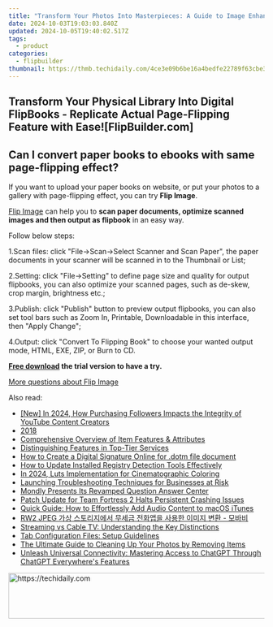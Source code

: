 ```yaml
---
title: "Transform Your Photos Into Masterpieces: A Guide to Image Enhancement Using FlipBuilder's Clipart Tools"
date: 2024-10-03T19:03:03.840Z
updated: 2024-10-05T19:40:02.517Z
tags:
  - product
categories:
  - flipbuilder
thumbnail: https://thmb.techidaily.com/4ce3e09b6be16a4bedfe22789f63cbe3ee4e3f00e904ff59e25edd73f99d4f26.jpg
---
```


## Transform Your Physical Library Into Digital FlipBooks - Replicate Actual Page-Flipping Feature with Ease![FlipBuilder.com]

## Can I convert paper books to ebooks with same page-flipping effect?

If you want to upload your paper books on website, or put your photos to a gallery with page-flipping effect, you can try **Flip Image**. 

[Flip Image](https://tools.techidaily.com/flipbuilder/products/) can help you to **scan paper documents, optimize scanned images and then output as flipbook** in an easy way.

Follow below steps:

1.Scan files: click "File->Scan->Select Scanner and Scan Paper", the paper documents in your scanner will be scanned in to the Thumbnail or List;

2.Setting: click "File->Setting" to define page size and quality for output flipbooks, you can also optimize your scanned pages, such as de-skew, crop margin, brightness etc.;

3.Publish: click "Publish" button to preview output flipbooks, you can also set tool bars such as Zoom In, Printable, Downloadable in this interface, then "Apply Change";

4.Output: click "Convert To Flipping Book" to choose your wanted output mode, HTML, EXE, ZIP, or Burn to CD.

**[Free download](https://tools.techidaily.com/flipbuilder/products/) the trial version to have a try.** 

[More questions about Flip Image](https://tools.techidaily.com/flipbuilder/products/)

<ins class="adsbygoogle"
     style="display:block"
     data-ad-format="autorelaxed"
     data-ad-client="ca-pub-7571918770474297"
     data-ad-slot="1223367746"></ins>

<ins class="adsbygoogle"
     style="display:block"
     data-ad-client="ca-pub-7571918770474297"
     data-ad-slot="8358498916"
     data-ad-format="auto"
     data-full-width-responsive="true"></ins>

<span class="atpl-alsoreadstyle">Also read:</span>
<div><ul>
<li><a href="https://eaxpv-info.techidaily.com/new-in-2024-how-purchasing-followers-impacts-the-integrity-of-youtube-content-creators/"><u>[New] In 2024, How Purchasing Followers Impacts the Integrity of YouTube Content Creators</u></a></li>
<li><a href="https://fox-useful.techidaily.com/2018/"><u>2018</u></a></li>
<li><a href="https://fox-useful.techidaily.com/comprehensive-overview-of-item-features-and-attributes/"><u>Comprehensive Overview of Item Features & Attributes</u></a></li>
<li><a href="https://fox-useful.techidaily.com/distinguishing-features-in-top-tier-services/"><u>Distinguishing Features in Top-Tier Services</u></a></li>
<li><a href="https://phone-solutions.techidaily.com/how-to-create-a-digital-signature-online-for-dotm-file-document-by-ldigisigner-sign-a-word-sign-a-word/"><u>How to Create a Digital Signature Online for .dotm file document</u></a></li>
<li><a href="https://fox-useful.techidaily.com/how-to-update-installed-registry-detection-tools-effectively/"><u>How to Update Installed Registry Detection Tools Effectively</u></a></li>
<li><a href="https://extra-support.techidaily.com/in-2024-luts-implementation-for-cinematographic-coloring/"><u>In 2024, Luts Implementation for Cinematographic Coloring</u></a></li>
<li><a href="https://win-solutions.techidaily.com/launching-troubleshooting-techniques-for-businesses-at-risk/"><u>Launching Troubleshooting Techniques for Businesses at Risk</u></a></li>
<li><a href="https://mondly-stories.techidaily.com/mondly-presents-its-revamped-question-answer-center/"><u>Mondly Presents Its Revamped Question Answer Center</u></a></li>
<li><a href="https://program-issues.techidaily.com/patch-update-for-team-fortress-2-halts-persistent-crashing-issues/"><u>Patch Update for Team Fortress 2 Halts Persistent Crashing Issues</u></a></li>
<li><a href="https://fox-useful.techidaily.com/quick-guide-how-to-effortlessly-add-audio-content-to-macos-itunes/"><u>Quick Guide: How to Effortlessly Add Audio Content to macOS iTunes</u></a></li>
<li><a href="https://blog-min.techidaily.com/rw2-jpeg/"><u>RW2 JPEG 가상 스토리지에서 무세금 전화앱을 사용한 이미지 변환 - 모바비</u></a></li>
<li><a href="https://tech-renaissance.techidaily.com/streaming-vs-cable-tv-understanding-the-key-distinctions/"><u>Streaming vs Cable TV: Understanding the Key Distinctions</u></a></li>
<li><a href="https://fox-useful.techidaily.com/tab-configuration-files-setup-guidelines/"><u>Tab Configuration Files: Setup Guidelines</u></a></li>
<li><a href="https://fox-useful.techidaily.com/the-ultimate-guide-to-cleaning-up-your-photos-by-removing-items/"><u>The Ultimate Guide to Cleaning Up Your Photos by Removing Items</u></a></li>
<li><a href="https://tech-haven.techidaily.com/unleash-universal-connectivity-mastering-access-to-chatgpt-through-chatgpt-everywheres-features/"><u>Unleash Universal Connectivity: Mastering Access to ChatGPT Through ChatGPT Everywhere's Features</u></a></li>
</ul></div>

<!-- affiliate ads begin -->
<a href="https://appsumo.8odi.net/c/5597632/2144271/7443" target="_top" id="2144271">
  <img src="//a.impactradius-go.com/display-ad/7443-2144271" border="0" alt="https://techidaily.com" width="600" height="90"/>
</a>
<img height="0" width="0" src="https://appsumo.8odi.net/i/5597632/2144271/7443" style="position:absolute;visibility:hidden;" border="0" />
<!-- affiliate ads end -->

